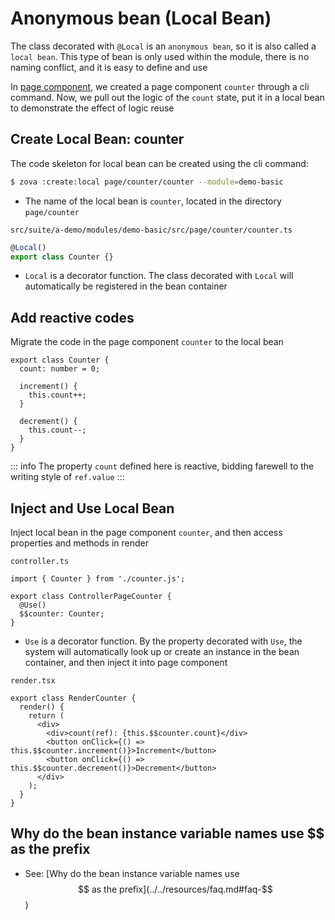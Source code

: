 # Anonymous bean (Local Bean)

The class decorated with `@Local` is an `anonymous bean`, so it is also called a `local bean`. This type of bean is only used within the module, there is no naming conflict, and it is easy to define and use

In [page component](../component/page.md), we created a page component `counter` through a cli command. Now, we pull out the logic of the `count` state, put it in a local bean to demonstrate the effect of logic reuse

## Create Local Bean: counter

The code skeleton for local bean can be created using the cli command:

```bash
$ zova :create:local page/counter/counter --module=demo-basic
```

- The name of the local bean is `counter`, located in the directory `page/counter`

`src/suite/a-demo/modules/demo-basic/src/page/counter/counter.ts`

```typescript
@Local()
export class Counter {}
```

- `Local` is a decorator function. The class decorated with `Local` will automatically be registered in the bean container

## Add reactive codes

Migrate the code in the page component `counter` to the local bean

```typescript{2-10}
export class Counter {
  count: number = 0;

  increment() {
    this.count++;
  }

  decrement() {
    this.count--;
  }
}
```

::: info
The property `count` defined here is reactive, bidding farewell to the writing style of `ref.value`
:::

## Inject and Use Local Bean

Inject local bean in the page component `counter`, and then access properties and methods in render

`controller.ts`

```typescript{1,4-5}
import { Counter } from './counter.js';

export class ControllerPageCounter {
  @Use()
  $$counter: Counter;
}
```

- `Use` is a decorator function. By the property decorated with `Use`, the system will automatically look up or create an instance in the bean container, and then inject it into page component

`render.tsx`

```typescript{5-7}
export class RenderCounter {
  render() {
    return (
      <div>
        <div>count(ref): {this.$$counter.count}</div>
        <button onClick={() => this.$$counter.increment()}>Increment</button>
        <button onClick={() => this.$$counter.decrement()}>Decrement</button>
      </div>
    );
  }
}
```

## Why do the bean instance variable names use $$ as the prefix

- See: [Why do the bean instance variable names use $$ as the prefix](../../resources/faq.md#faq-$$)
